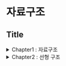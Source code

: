 # 자료구조
## Title
<details><summary>
Chapter1 : 자료구조
</summary><div markdown="1">

 1. 자료와 정보
 1. 자료처리와 자료구조
 1. 추상화
 1. 자료구조의 형태
 1. 자료구조의 분류
    1. 선형 구조
    1. 비선형 구조
 </div></details>
<details><summary>
Chapter2 : 선형 구조
</summary><div markdown="1">